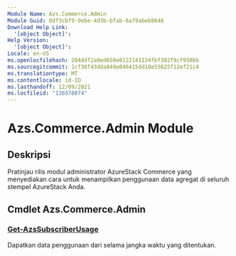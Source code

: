 ```yaml
---
Module Name: Azs.Commerce.Admin
Module Guid: 0df3cbf9-9ebe-4d3b-bfab-6a79abeb8646
Download Help Link:
  '[object Object]': 
Help Version:
  '[object Object]': 
Locale: en-US
ms.openlocfilehash: 204ddf2a0ed650e8122141134fbf382f9cf950bb
ms.sourcegitcommit: 1cf30f43dda849e046415dd10e55625f12ef21c4
ms.translationtype: MT
ms.contentlocale: id-ID
ms.lasthandoff: 12/09/2021
ms.locfileid: "136578074"
---
```

# Azs.Commerce.Admin Module
## Deskripsi
Pratinjau rilis modul administrator AzureStack Commerce yang menyediakan cara untuk menampilkan penggunaan data agregat di seluruh stempel AzureStack Anda. 

## Cmdlet Azs.Commerce.Admin
### [Get-AzsSubscriberUsage](Get-AzsSubscriberUsage.md)
Dapatkan data penggunaan dari selama jangka waktu yang ditentukan.

